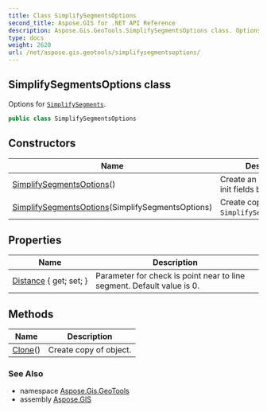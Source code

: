 ```yaml
---
title: Class SimplifySegmentsOptions
second_title: Aspose.GIS for .NET API Reference
description: Aspose.Gis.GeoTools.SimplifySegmentsOptions class. Options for SimplifySegments
type: docs
weight: 2620
url: /net/aspose.gis.geotools/simplifysegmentsoptions/
---
```

## SimplifySegmentsOptions class

Options for [`SimplifySegments`](../geometryoperations/simplifysegments/).

```csharp
public class SimplifySegmentsOptions
```

## Constructors

| Name | Description |
| --- | --- |
| [SimplifySegmentsOptions](simplifysegmentsoptions/#constructor)() | Create an instance with init fields by default. |
| [SimplifySegmentsOptions](simplifysegmentsoptions/#constructor_1)(SimplifySegmentsOptions) | Create copy of instance `SimplifySegmentsOptions`. |

## Properties

| Name | Description |
| --- | --- |
| [Distance](../../aspose.gis.geotools/simplifysegmentsoptions/distance/) { get; set; } | Parameter for check is point near to line segment. Default value is 0. |

## Methods

| Name | Description |
| --- | --- |
| [Clone](../../aspose.gis.geotools/simplifysegmentsoptions/clone/)() | Create copy of object. |

### See Also

* namespace [Aspose.Gis.GeoTools](../../aspose.gis.geotools/)
* assembly [Aspose.GIS](../../)


